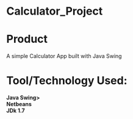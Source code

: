 # Calculator_Project

# Product
A simple Calculator App built with Java Swing

# Tool/Technology Used:
**Java Swing>**<br />
**Netbeans**<br />
**JDk 1.7**<br />

